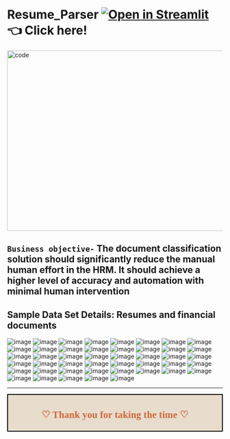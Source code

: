 # Resume_Parser [![Open in Streamlit](http://static.streamlit.io/badges/streamlit_badge_black_white.svg)](https://moindalvs-resume-upload-containter-resume-classification-kflzeg.streamlitapp.com/) 👈 Click here!

<img align="center" alt="code"  height="422" width="800" src = "https://user-images.githubusercontent.com/99672298/191944586-9b7fb5cd-56ea-4ce1-8187-065f3c278ea1.gif">

## **`Business objective-`** The document classification solution should significantly reduce the manual human effort in the HRM. It should achieve a higher level of accuracy and automation with minimal human intervention 
## **Sample Data Set Details:** Resumes and financial documents



![image](https://user-images.githubusercontent.com/99672298/191707656-53dbf44e-c636-49cc-9335-6cd4dc40de67.png)
![image](https://user-images.githubusercontent.com/99672298/191707674-8b3c72b8-9812-4581-b5ac-c16ebee96315.png)
![image](https://user-images.githubusercontent.com/99672298/191707720-f6f3d217-13fc-4d98-a81c-3b6d232bd514.png)
![image](https://user-images.githubusercontent.com/99672298/191707704-f09c2c69-40f7-4523-9f52-9fcbb6170a82.png)
![image](https://user-images.githubusercontent.com/99672298/191707733-f57303d9-44f0-4e63-9522-3bd4c84caa10.png)
![image](https://user-images.githubusercontent.com/99672298/191707978-4269903c-72f7-4681-b149-891fba057c25.png)
![image](https://user-images.githubusercontent.com/99672298/191707992-56bee336-8814-4401-9fd3-c823007c06c4.png)
![image](https://user-images.githubusercontent.com/99672298/191708017-fe0b189f-fb90-40f7-b112-b1a4b51af1a3.png)
![image](https://user-images.githubusercontent.com/99672298/191708040-83eb42d2-02dd-44a7-8645-8030be929733.png)
![image](https://user-images.githubusercontent.com/99672298/191708054-13b921c8-48e4-443c-b540-01eef114125b.png)
![image](https://user-images.githubusercontent.com/99672298/191708087-bdc672c6-d51c-4eda-a547-f35ff443dde6.png)
![image](https://user-images.githubusercontent.com/99672298/191708075-3f42f9d0-4811-490b-a1a7-4e3240261cc1.png)
![image](https://user-images.githubusercontent.com/99672298/191708089-ef7df8a7-0517-431b-993a-f176c897e64d.png)
![image](https://user-images.githubusercontent.com/99672298/191710016-656b1e17-f56b-4310-b4c6-493583067a7f.png)
![image](https://user-images.githubusercontent.com/99672298/191710201-65861f71-4d10-41d2-84fb-94491dc92425.png)
![image](https://user-images.githubusercontent.com/99672298/191710223-5f3e062b-089e-4027-a3f2-f487bcb4c5ff.png)
![image](https://user-images.githubusercontent.com/99672298/191710245-af882be8-be20-4ac5-84d6-8961d18868f3.png)
![image](https://user-images.githubusercontent.com/99672298/191710251-4deef665-c7dd-47e5-b105-87919a806af8.png)
![image](https://user-images.githubusercontent.com/99672298/191710266-bb6da7a9-0320-41c7-ac80-1922bbdee3f7.png)
![image](https://user-images.githubusercontent.com/99672298/191710280-86add522-238c-4e34-a0e6-42c35dccd142.png)
![image](https://user-images.githubusercontent.com/99672298/191710298-6f230042-8101-486e-93e6-dbd1f0038421.png)
![image](https://user-images.githubusercontent.com/99672298/191710314-93ffba09-df90-4059-9fe9-ced9b978d96c.png)
![image](https://user-images.githubusercontent.com/99672298/191710327-73648d7b-5e04-4f5b-8148-e8946f760230.png)
![image](https://user-images.githubusercontent.com/99672298/191710341-ac78b5c0-199e-4522-b406-e432514f8316.png)
![image](https://user-images.githubusercontent.com/99672298/191710354-0a5e8744-cccb-40e8-8dda-a329874a746e.png)
![image](https://user-images.githubusercontent.com/99672298/191710358-5b280790-d919-4a1b-9c3f-13881f458a22.png)
![image](https://user-images.githubusercontent.com/99672298/191710380-0f3254d4-ae40-4c60-952b-6825c0639cc2.png)
![image](https://user-images.githubusercontent.com/99672298/191710401-5b73eba8-2f98-49b9-b241-3d84661d0dce.png)
![image](https://user-images.githubusercontent.com/99672298/191710411-669e6899-b15a-489a-8f08-8acdb3e6da71.png)
![image](https://user-images.githubusercontent.com/99672298/191710430-6d086fe7-d029-48a7-a3a7-742a0db6cb97.png)
![image](https://user-images.githubusercontent.com/99672298/191710443-9a50add5-2478-4ca1-ac1f-ea43d4771fe0.png)
![image](https://user-images.githubusercontent.com/99672298/191710458-7c6ee539-c839-4b12-9a2a-2b15b06e67ff.png)
![image](https://user-images.githubusercontent.com/99672298/191710472-723e129b-6ee2-4dd8-8c48-284e94f731e8.png)
![image](https://user-images.githubusercontent.com/99672298/191710491-59b4abf9-9e18-48c5-88d2-c290ad7619d7.png)
![image](https://user-images.githubusercontent.com/99672298/191710506-97cdae40-ae46-4c74-91be-b3e799c1b677.png)
![image](https://user-images.githubusercontent.com/99672298/191710518-da0d663c-8436-4bed-9d77-07e82472e833.png)
![image](https://user-images.githubusercontent.com/99672298/191710528-e1a4c504-b18b-458e-886f-aae53057a656.png)
![image](https://user-images.githubusercontent.com/99672298/191710540-996e924f-309f-441d-972b-e4c8720267c9.png)
![image](https://user-images.githubusercontent.com/99672298/191710555-fd01b694-774b-4117-a2cc-35519a65b18b.png)
![image](https://user-images.githubusercontent.com/99672298/191710569-4d671029-dc1f-4031-8d42-d07eefa9c116.png)
![image](https://user-images.githubusercontent.com/99672298/191710583-dc60cffb-51e2-43cb-9838-0d99c32e6864.png)
![image](https://user-images.githubusercontent.com/99672298/191710592-f87a7c31-066b-4385-9990-a009be584621.png)
![image](https://user-images.githubusercontent.com/99672298/191710608-712f1e59-29dc-4d83-8875-c87297b353f6.png)
![image](https://user-images.githubusercontent.com/99672298/191710623-070b18d3-24fb-441b-9242-3784910472d8.png)
![image](https://user-images.githubusercontent.com/99672298/191710646-59d716f5-dd17-4872-ad55-db9f3f2e0b18.png)

___



<div style="display:fill;
            border-radius: false;
            border-style: solid;
            border-color:#000000;
            border-style: false;
            border-width: 2px;
            color:#CF673A;
            font-size:15px;
            font-family: Georgia;
            background-color:#E8DCCC;
            text-align:center;
            letter-spacing:0.1px;
            padding: 0.1em;">

**<h2>♡ Thank you for taking the time ♡**

